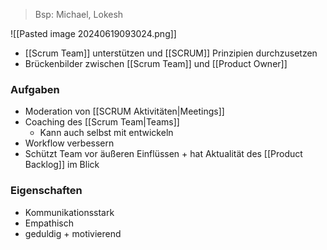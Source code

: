 > Bsp: Michael, Lokesh

![[Pasted image 20240619093024.png]]

- [[Scrum Team]] unterstützen und [[SCRUM]] Prinzipien durchzusetzen
- Brückenbilder zwischen [[Scrum Team]] und [[Product Owner]]

### Aufgaben
- Moderation von [[SCRUM Aktivitäten|Meetings]]
- Coaching des [[Scrum Team|Teams]]
	- Kann auch selbst mit entwickeln
- Workflow verbessern
- Schützt Team vor äußeren Einflüssen + hat Aktualität des [[Product Backlog]] im Blick

### Eigenschaften
- Kommunikationsstark
- Empathisch
- geduldig + motivierend